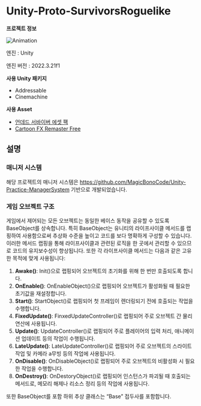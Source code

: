 # Unity-Proto-SurvivorsRoguelike

**프로젝트 정보**

![Animation](https://github.com/MagicBonoCode/Unity-Proto-SurvivorsRoguelike/assets/165194787/4255ff5f-2420-4ab1-bdd6-6c5ec095aa3b)

엔진 : Unity

엔진 버전 : 2022.3.21f1

**사용 Unity 패키지**

- Addressable
- Cinemachine

**사용 Asset**

- [언데드 서바이버 에셋 팩](https://assetstore.unity.com/packages/2d/undead-survivor-assets-pack-238068)
- [Cartoon FX Remaster Free](https://assetstore.unity.com/packages/vfx/particles/cartoon-fx-remaster-free-109565)

## **설명**

### **매니저 시스템**

해당 프로젝트의 매니저 시스템은 https://github.com/MagicBonoCode/Unity-Practice-ManagerSystem 기반으로 개발되었습니다.

### **게임 오브젝트 구조**

게임에서 제어되는 모든 오브젝트는 동일한 베이스 동작을 공유할 수 있도록 BaseObject를 상속합니다.
특히 BaseObject는 유니티의 라이프사이클 메서드를 랩핑하여 사용함으로써 추상화 수준을 높이고 코드를 보다 명확하게 구성할 수 있습니다. 이러한 메서드 랩핑을 통해 라이프사이클과 관련된 로직을 한 곳에서 관리할 수 있으므로 코드의 유지보수성이 향상됩니다.
또한 각 라이프사이클 메서드는 다음과 같은 고유한 목적에 맞게 사용됩니다:

1. **Awake()**: Init()으로 랩핑되어 오브젝트의 초기화를 위해 한 번만 호출되도록 합니다.
2. **OnEnable()**: OnEnableObject()으로 랩핑되어 오브젝트가 활성화될 때 필요한 초기값을 재설정합니다.
3. **Start()**: StartObject()로 랩핑되어 첫 프레임이 렌더링되기 전에 호출되는 작업을 수행합니다.
4. **FixedUpdate()**: FinxedUpdateController()로 랩핑되어 주로 오브젝트 간 물리 연산에 사용됩니다.
5. **Update()**: UpdateController()로 랩핑되어 주로 플레이어의 입력 처리, 애니메이션 업데이트 등의 작업이 수행됩니다.
6. **LateUpdate()**: LateUpdateController()로 랩핑되어 주로 오브젝트의 스라이트 작업 및 카메라 a무빙 등의 작업에 사용됩니다.
7. **OnDisable()**: OnDisableObject()로 랩핑되어 주로 오브젝트의 비활성화 시 필요한 작업을 수행합니다.
8. **OnDestroy()**: OnDestoryObject()로 랩핑되어 인스턴스가 파괴될 때 호출되는 메서드로, 메모리 해제나 리소스 정리 등의 작업에 사용됩니다.

또한 BaseObject를 포함 하위 추상 클래스는 “Base” 접두사를 포함합니다.
